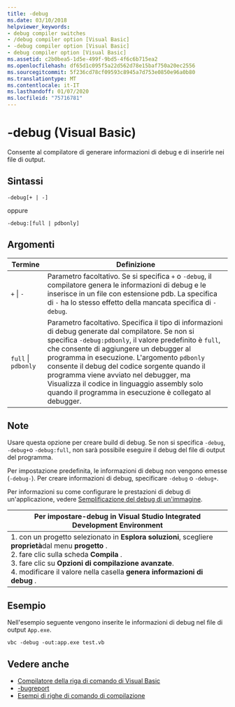 ```yaml
---
title: -debug
ms.date: 03/10/2018
helpviewer_keywords:
- debug compiler switches
- /debug compiler option [Visual Basic]
- -debug compiler option [Visual Basic]
- debug compiler option [Visual Basic]
ms.assetid: c2b0bea5-1d5e-499f-9bd5-4f6c6b715ea2
ms.openlocfilehash: df65d1c095f5a22d562d78e15baf750a20ec2556
ms.sourcegitcommit: 5f236cd78cf09593c8945a7d753e0850e96a0b80
ms.translationtype: MT
ms.contentlocale: it-IT
ms.lasthandoff: 01/07/2020
ms.locfileid: "75716781"
---
```

# <a name="-debug-visual-basic"></a>-debug (Visual Basic)

Consente al compilatore di generare informazioni di debug e di inserirle nei file di output.

## <a name="syntax"></a>Sintassi

```console
-debug[+ | -]
```

oppure

```console
-debug:[full | pdbonly]
```

## <a name="arguments"></a>Argomenti

|Termine|Definizione|
|---|---|
|`+` &#124; `-`|Parametro facoltativo. Se si specifica `+` o `-debug`, il compilatore genera le informazioni di debug e le inserisce in un file con estensione pdb. La specifica di `-` ha lo stesso effetto della mancata specifica di `-debug`.|
|`full` &#124; `pdbonly`|Parametro facoltativo. Specifica il tipo di informazioni di debug generate dal compilatore. Se non si specifica `-debug:pdbonly`, il valore predefinito è `full`, che consente di aggiungere un debugger al programma in esecuzione. L'argomento `pdbonly` consente il debug del codice sorgente quando il programma viene avviato nel debugger, ma Visualizza il codice in linguaggio assembly solo quando il programma in esecuzione è collegato al debugger.|

## <a name="remarks"></a>Note

Usare questa opzione per creare build di debug. Se non si specifica `-debug`, `-debug+`o `-debug:full`, non sarà possibile eseguire il debug del file di output del programma.

Per impostazione predefinita, le informazioni di debug non vengono emesse (`-debug-`). Per creare informazioni di debug, specificare `-debug` o `-debug+`.

Per informazioni su come configurare le prestazioni di debug di un'applicazione, vedere [Semplificazione del debug di un'immagine](../../../framework/debug-trace-profile/making-an-image-easier-to-debug.md).

|Per impostare-debug in Visual Studio Integrated Development Environment|
|---|
|1. con un progetto selezionato in **Esplora soluzioni**, scegliere **proprietà**dal menu **progetto** . <br />2. fare clic sulla scheda **Compila** .<br />3. fare clic su **Opzioni di compilazione avanzate**.<br />4. modificare il valore nella casella **genera informazioni di debug** .|

## <a name="example"></a>Esempio

Nell'esempio seguente vengono inserite le informazioni di debug nel file di output `App.exe`.

```console
vbc -debug -out:app.exe test.vb
```

## <a name="see-also"></a>Vedere anche

- [Compilatore della riga di comando di Visual Basic](../../../visual-basic/reference/command-line-compiler/index.md)
- [-bugreport](../../../visual-basic/reference/command-line-compiler/bugreport.md)
- [Esempi di righe di comando di compilazione](../../../visual-basic/reference/command-line-compiler/sample-compilation-command-lines.md)
